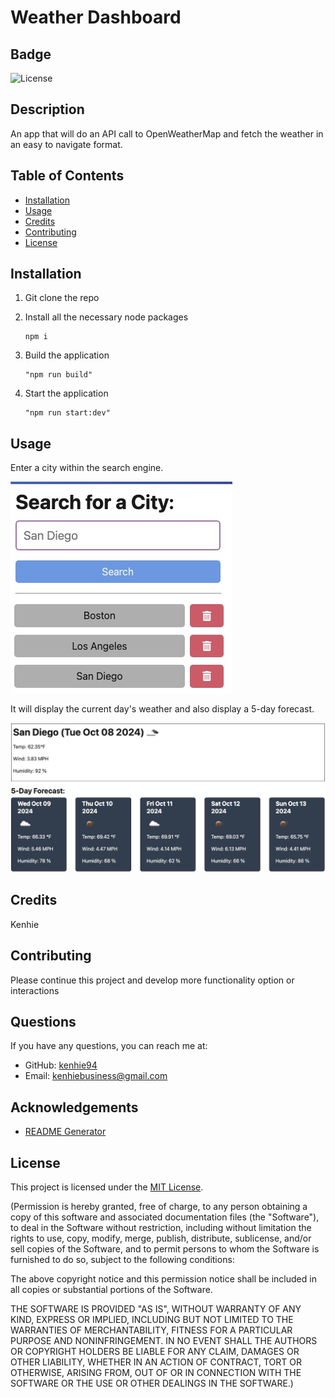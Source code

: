 # Weather Dashboard

## Badge

![License](https://img.shields.io/badge/License-MIT-yellow.svg)

## Description

An app that will do an API call to OpenWeatherMap and fetch the weather in an easy to navigate format.

## Table of Contents

- [Installation](#installation)
- [Usage](#usage)
- [Credits](#credits)
- [Contributing](#contributing)
- [License](#license)

## Installation
1. Git clone the repo

2. Install all the necessary node packages
    ```
    npm i
    ```
3. Build the application
    ```
    "npm run build" 
    ```
4. Start the application
    ```
    "npm run start:dev"
    ```
## Usage
Enter a city within the search engine.

![Search for a City](./Assets/Search_for_a_City.jpg)

 It will display the current day's weather and also display a 5-day forecast.

 ![Weather Forecast](./Assets/Weather_Forecast.jpg)

## Credits

Kenhie

## Contributing

Please continue this project and develop more functionality option or interactions

## Questions

If you have any questions, you can reach me at:

- GitHub: [kenhie94](https://github.com/kenhie94)
- Email: kenhiebusiness@gmail.com

## Acknowledgements

- [README Generator](https://github.com/Kenhie94/ReadMeGenerator)

## License

This project is licensed under the [MIT License](<![License](https://opensource.org/licenses/MIT)>).

(Permission is hereby granted, free of charge, to any person obtaining a copy of this software and associated documentation files (the "Software"), to deal in the Software without restriction, including
without limitation the rights to use, copy, modify, merge, publish, distribute, sublicense, and/or sell copies of the Software, and to permit persons to whom the Software is furnished to do so, subject to the following conditions:

The above copyright notice and this permission notice shall be included in all copies or substantial portions of the Software.

THE SOFTWARE IS PROVIDED "AS IS", WITHOUT WARRANTY OF ANY KIND, EXPRESS OR IMPLIED, INCLUDING BUT NOT LIMITED TO THE WARRANTIES OF MERCHANTABILITY, FITNESS FOR A PARTICULAR PURPOSE AND NONINFRINGEMENT. IN NO EVENT SHALL THE AUTHORS OR COPYRIGHT HOLDERS BE LIABLE FOR ANY CLAIM, DAMAGES OR OTHER LIABILITY, WHETHER IN AN ACTION OF CONTRACT, TORT OR OTHERWISE, ARISING FROM, OUT OF OR IN CONNECTION WITH THE SOFTWARE OR THE USE OR OTHER DEALINGS IN THE SOFTWARE.)
